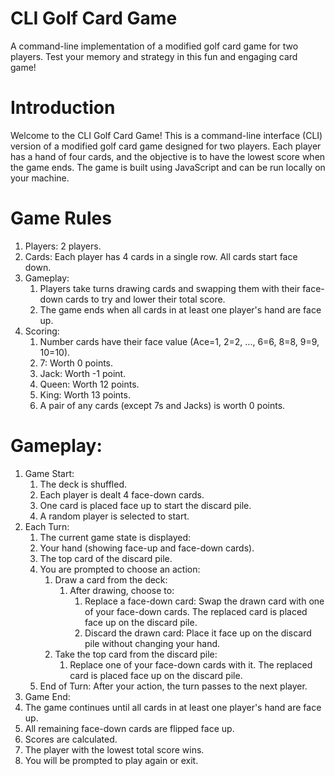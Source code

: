 # CLI Golf Card Game
A command-line implementation of a modified golf card game for two players. Test your memory and strategy in this fun and engaging card game!

# Introduction
Welcome to the CLI Golf Card Game! This is a command-line interface (CLI) version of a modified golf card game designed for two players. Each player has a hand of four cards, and the objective is to have the lowest score when the game ends. The game is built using JavaScript and can be run locally on your machine.

# Game Rules
1. Players: 2 players.
2. Cards: Each player has 4 cards in a single row. All cards start face down.
3. Gameplay:
    1. Players take turns drawing cards and swapping them with their face-down cards to try and lower their total score.
    2. The game ends when all cards in at least one player's hand are face up.
4. Scoring:
    1. Number cards have their face value (Ace=1, 2=2, ..., 6=6, 8=8, 9=9, 10=10).
    2. 7: Worth 0 points.
    3. Jack: Worth -1 point.
    4. Queen: Worth 12 points.
    5. King: Worth 13 points.
    6. A pair of any cards (except 7s and Jacks) is worth 0 points.

# Gameplay:

1. Game Start:
    1. The deck is shuffled.
    2. Each player is dealt 4 face-down cards.
    3. One card is placed face up to start the discard pile.
    4. A random player is selected to start.
2. Each Turn:
    1. The current game state is displayed:
      1. Your hand (showing face-up and face-down cards).
      2. The top card of the discard pile.
    2. You are prompted to choose an action:
       1. Draw a card from the deck:
          1. After drawing, choose to:
              1. Replace a face-down card: Swap the drawn card with one of your face-down cards. The replaced card is placed face up on the discard pile.
              2. Discard the drawn card: Place it face up on the discard pile without changing your hand.
        2. Take the top card from the discard pile:
              1. Replace one of your face-down cards with it. The replaced card is placed face up on the discard pile.
    3. End of Turn: After your action, the turn passes to the next player.
3. Game End:
  1. The game continues until all cards in at least one player's hand are face up.
  2. All remaining face-down cards are flipped face up.
  3. Scores are calculated.
  4. The player with the lowest total score wins.
  5. You will be prompted to play again or exit.
